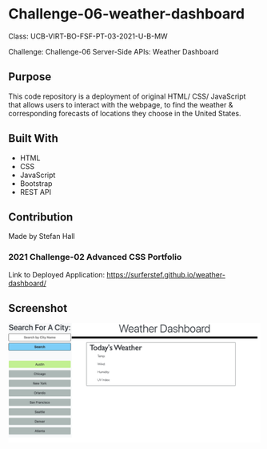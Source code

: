 # Challenge-06-weather-dashboard

Class: UCB-VIRT-BO-FSF-PT-03-2021-U-B-MW

Challenge: Challenge-06 Server-Side APIs: Weather Dashboard

## Purpose

This code repository is a deployment of original HTML/ CSS/ JavaScript that allows users to interact with the webpage, to find the weather & corresponding forecasts of locations they choose in the United States.

## Built With
* HTML
* CSS
* JavaScript
* Bootstrap
* REST API

## Contribution
Made by Stefan Hall

### 2021 Challenge-02 Advanced CSS Portfolio

Link to Deployed Application: https://surferstef.github.io/weather-dashboard/


## Screenshot
![Application Screenshot](weather-dashboard.png "Screenshot of Application")